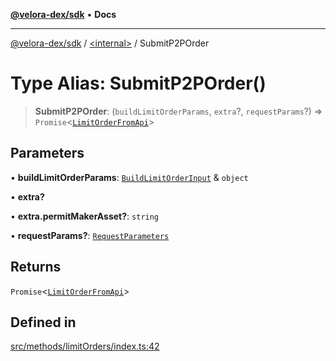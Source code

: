 [**@velora-dex/sdk**](../../README.md) • **Docs**

***

[@velora-dex/sdk](../../globals.md) / [\<internal\>](../README.md) / SubmitP2POrder

# Type Alias: SubmitP2POrder()

> **SubmitP2POrder**: (`buildLimitOrderParams`, `extra`?, `requestParams`?) => `Promise`\<[`LimitOrderFromApi`](../../type-aliases/LimitOrderFromApi.md)\>

## Parameters

• **buildLimitOrderParams**: [`BuildLimitOrderInput`](../../type-aliases/BuildLimitOrderInput.md) & `object`

• **extra?**

• **extra.permitMakerAsset?**: `string`

• **requestParams?**: [`RequestParameters`](RequestParameters.md)

## Returns

`Promise`\<[`LimitOrderFromApi`](../../type-aliases/LimitOrderFromApi.md)\>

## Defined in

[src/methods/limitOrders/index.ts:42](https://github.com/VeloraDEX/sdk/blob/feat/extend_delta_orders_filtering/src/methods/limitOrders/index.ts#L42)
